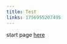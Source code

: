 ```yaml
---
title: Test
links: 1756955207495
---
```


<p>start page <a target="_blank" rel="noopener noreferrer nofollow" class="page-link" href="/pages/start">here</a></p>